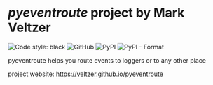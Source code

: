 

# *pyeventroute* project by Mark Veltzer

![Code style: black](https://img.shields.io/badge/code%20style-black-000000.svg)
![GitHub](https://img.shields.io/github/license/veltzer/pyeventroute)
![PyPI](https://img.shields.io/pypi/v/pyeventroute)
![PyPI - Format](https://img.shields.io/pypi/format/pyeventroute)

pyeventroute helps you route events to loggers or to any other place

project website: https://veltzer.github.io/pyeventroute


